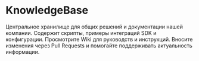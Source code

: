 # KnowledgeBase
Центральное хранилище для общих решений и документации нашей компании. Содержит скрипты, примеры интеграций SDK и конфигурации. Просмотрите Wiki для руководств и инструкций. Вносите изменения через Pull Requests и помогайте поддерживать актуальность информации.
